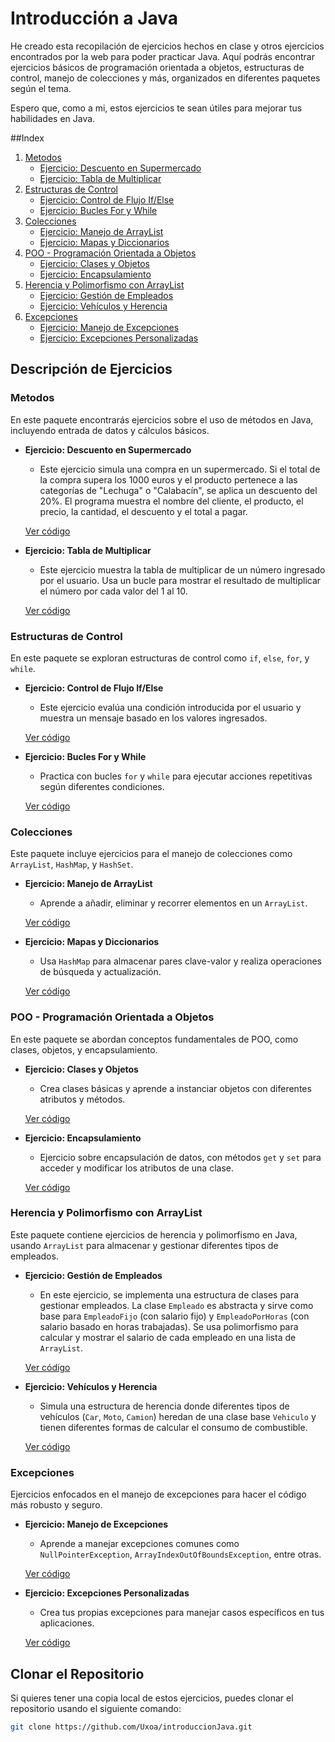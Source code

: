 # Introducción a Java

He creado esta recopilación de ejercicios hechos en clase y otros ejercicios encontrados por la web para poder practicar Java. Aquí podrás encontrar ejercicios básicos de programación orientada a objetos, estructuras de control, manejo de colecciones y más, organizados en diferentes paquetes según el tema.

Espero que, como a mi, estos ejercicios te sean útiles para mejorar tus habilidades en Java.

##Index

1. [Metodos](#metodos)
   - [Ejercicio: Descuento en Supermercado](#ejercicio-descuento-en-supermercado)
   - [Ejercicio: Tabla de Multiplicar](#ejercicio-tabla-de-multiplicar)
2. [Estructuras de Control](#estructuras-de-control)
   - [Ejercicio: Control de Flujo If/Else](#ejercicio-control-de-flujo-ifelse)
   - [Ejercicio: Bucles For y While](#ejercicio-bucles-for-y-while)
3. [Colecciones](#colecciones)
   - [Ejercicio: Manejo de ArrayList](#ejercicio-manejo-de-arraylist)
   - [Ejercicio: Mapas y Diccionarios](#ejercicio-mapas-y-diccionarios)
4. [POO - Programación Orientada a Objetos](#poo---programación-orientada-a-objetos)
   - [Ejercicio: Clases y Objetos](#ejercicio-clases-y-objetos)
   - [Ejercicio: Encapsulamiento](#ejercicio-encapsulamiento)
5. [Herencia y Polimorfismo con ArrayList](#herencia-y-polimorfismo-con-arraylist)
   - [Ejercicio: Gestión de Empleados](#ejercicio-gestión-de-empleados)
   - [Ejercicio: Vehículos y Herencia](#ejercicio-vehículos-y-herencia)
6. [Excepciones](#excepciones)
   - [Ejercicio: Manejo de Excepciones](#ejercicio-manejo-de-excepciones)
   - [Ejercicio: Excepciones Personalizadas](#ejercicio-excepciones-personalizadas)

     
## Descripción de Ejercicios

### Metodos

En este paquete encontrarás ejercicios sobre el uso de métodos en Java, incluyendo entrada de datos y cálculos básicos.

- **Ejercicio: Descuento en Supermercado**
  - Este ejercicio simula una compra en un supermercado. Si el total de la compra supera los 1000 euros y el producto pertenece a las categorías de "Lechuga" o "Calabacín", se aplica un descuento del 20%. El programa muestra el nombre del cliente, el producto, el precio, la cantidad, el descuento y el total a pagar.

  [Ver código](src/main/java/org/example/metodos/DescuentoSuper.java)

- **Ejercicio: Tabla de Multiplicar**
  - Este ejercicio muestra la tabla de multiplicar de un número ingresado por el usuario. Usa un bucle para mostrar el resultado de multiplicar el número por cada valor del 1 al 10.

  [Ver código](src/main/java/org/example/metodos/TablaMultiplicar.java)

### Estructuras de Control

En este paquete se exploran estructuras de control como `if`, `else`, `for`, y `while`.

- **Ejercicio: Control de Flujo If/Else**
  - Este ejercicio evalúa una condición introducida por el usuario y muestra un mensaje basado en los valores ingresados.

  [Ver código](src/main/java/org/example/estructurasControl/IfElse.java)

- **Ejercicio: Bucles For y While**
  - Practica con bucles `for` y `while` para ejecutar acciones repetitivas según diferentes condiciones.

  [Ver código](src/main/java/org/example/estructurasControl/Bucles.java)

### Colecciones

Este paquete incluye ejercicios para el manejo de colecciones como `ArrayList`, `HashMap`, y `HashSet`.

- **Ejercicio: Manejo de ArrayList**
  - Aprende a añadir, eliminar y recorrer elementos en un `ArrayList`.

  [Ver código](src/main/java/org/example/colecciones/ManejoArrayList.java)

- **Ejercicio: Mapas y Diccionarios**
  - Usa `HashMap` para almacenar pares clave-valor y realiza operaciones de búsqueda y actualización.

  [Ver código](src/main/java/org/example/colecciones/Mapas.java)

### POO - Programación Orientada a Objetos

En este paquete se abordan conceptos fundamentales de POO, como clases, objetos, y encapsulamiento.

- **Ejercicio: Clases y Objetos**
  - Crea clases básicas y aprende a instanciar objetos con diferentes atributos y métodos.

  [Ver código](src/main/java/org/example/poo/ClasesYObjetos.java)

- **Ejercicio: Encapsulamiento**
  - Ejercicio sobre encapsulación de datos, con métodos `get` y `set` para acceder y modificar los atributos de una clase.

  [Ver código](src/main/java/org/example/poo/Encapsulamiento.java)

### Herencia y Polimorfismo con ArrayList

Este paquete contiene ejercicios de herencia y polimorfismo en Java, usando `ArrayList` para almacenar y gestionar diferentes tipos de empleados.

- **Ejercicio: Gestión de Empleados**
  - En este ejercicio, se implementa una estructura de clases para gestionar empleados. La clase `Empleado` es abstracta y sirve como base para `EmpleadoFijo` (con salario fijo) y `EmpleadoPorHoras` (con salario basado en horas trabajadas). Se usa polimorfismo para calcular y mostrar el salario de cada empleado en una lista de `ArrayList`.

  [Ver código](src/main/java/org/example/HerenciaYPoliConArrayList/Main.java)

- **Ejercicio: Vehículos y Herencia**
  - Simula una estructura de herencia donde diferentes tipos de vehículos (`Car`, `Moto`, `Camion`) heredan de una clase base `Vehiculo` y tienen diferentes formas de calcular el consumo de combustible.

  [Ver código](src/main/java/org/example/HerenciaYPoliConArrayList/Vehiculos.java)

### Excepciones

Ejercicios enfocados en el manejo de excepciones para hacer el código más robusto y seguro.

- **Ejercicio: Manejo de Excepciones**
  - Aprende a manejar excepciones comunes como `NullPointerException`, `ArrayIndexOutOfBoundsException`, entre otras.

  [Ver código](src/main/java/org/example/excepciones/ManejoExcepciones.java)

- **Ejercicio: Excepciones Personalizadas**
  - Crea tus propias excepciones para manejar casos específicos en tus aplicaciones.

  [Ver código](src/main/java/org/example/excepciones/ExcepcionesPersonalizadas.java)

## Clonar el Repositorio

Si quieres tener una copia local de estos ejercicios, puedes clonar el repositorio usando el siguiente comando:

```bash
git clone https://github.com/Uxoa/introduccionJava.git
